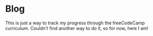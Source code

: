 # Blog
This is just a way to track my progress through the freeCodeCamp curriculum. Couldn't find another way to do it, so for now, here I am!
